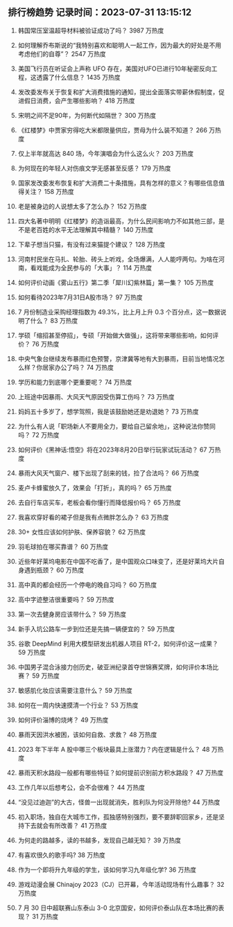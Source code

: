 
## 排行榜趋势 记录时间：2023-07-31 13:15:12
  
  1. 韩国常压室温超导材料被验证成功了吗？ 3987 万热度
    
  2. 如何理解乔布斯说的“我特别喜欢和聪明人一起工作，因为最大的好处是不用考虑他们的自尊”？ 2547 万热度
    
  3. 美国飞行员在听证会上声称 UFO 存在，美国对UFO已进行10年秘密反向工程，这透露了什么信息？ 1435 万热度
    
  4. 发改委发布关于恢复和扩大消费措施的通知，提出全面落实带薪休假制度，促进假日消费，会产生哪些影响？ 418 万热度
    
  5. 宋明之间不足90年，为何断代如隔世？ 300 万热度
    
  6. 《红楼梦》中贾家穷得吃大米都限量供应，贾母为什么装不知道？ 266 万热度
    
  7. 仅上半年就高达 840 场，今年演唱会为什么这么火？ 203 万热度
    
  8. 为何现在的年轻人对伤痕文学无感甚至反感？ 179 万热度
    
  9. 国家发改委发布恢复和扩大消费二十条措施，具有怎样的意义？有哪些信息值得关注？ 158 万热度
    
  10. 老是被身边的人说想太多了怎么办？ 152 万热度
    
  11. 四大名著中明明《红楼梦》的造诣最高，为什么民间影响力不如其他三部，是不是老百姓的水平无法理解其中精髓？ 140 万热度
    
  12. 下辈子想当只猫，有没有过来猫提个建议？ 128 万热度
    
  13. 河南村民坐在马扎、轮胎、砖头上听戏，全场爆满，人人能哼两句。为啥在河南，看戏能成为全民参与的「大事」？ 114 万热度
    
  14. 如何评价动画《雾山五行》第二季「犀川幻紫林篇」第一集？ 105 万热度
    
  15. 如何看待2023年7月31日A股市场？ 97 万热度
    
  16. 7 月份制造业采购经理指数为 49.3%，比上月上升 0.3 个百分点，这一数据说明了什么？ 83 万热度
    
  17. 学硕「缩招甚至停招」，专硕「开始做大做强」，这将带来哪些影响，如何评价？ 76 万热度
    
  18. 中央气象台继续发布暴雨红色预警，京津冀等地有大到暴雨，目前当地情况怎么样？你居家办公了吗？ 74 万热度
    
  19. 学历和能力到底哪个更重要呢？ 74 万热度
    
  20. 上班途中因暴雨、大风天气原因受伤算工伤吗？ 73 万热度
    
  21. 妈妈五十多岁了，想学驾照，我是该鼓励她还是劝退她？ 73 万热度
    
  22. 为什么有人说「职场新人不要用全力，要给自己留余地」，这种说法你赞同吗？ 72 万热度
    
  23. 如何评价《黑神话:悟空》将在2023年8月20日举行玩家试玩活动？ 67 万热度
    
  24. 暴雨大风天气窗户、楼下出现了刮来的钱，捡了合法吗？ 66 万热度
    
  25. 麦卢卡蜂蜜放久了，效果会「打折」，真的吗？ 65 万热度
    
  26. 去自行车店买车，老板会看你懂行而降低报价吗？ 65 万热度
    
  27. 我喜欢穿好看的裙子但是我有点微胖怎么办？ 63 万热度
    
  28. 30+ 女性应该如何护肤、保养容貌？ 62 万热度
    
  29. 羽毛球拍在哪买靠谱？ 60 万热度
    
  30. 近些年好莱坞电影在中国不吃香了，是中国观众口味变了，还是好莱坞大片自身遇到瓶颈？ 60 万热度
    
  31. 高中真的都会经历一个停电的晚自习吗？ 60 万热度
    
  32. 高中字迹整洁很重要吗？ 59 万热度
    
  33. 第一次去健身房应该带什么？ 59 万热度
    
  34. 新手入坑公路车一步到位还是先搞一辆便宜的？ 59 万热度
    
  35. 谷歌 DeepMind 利用大模型研发出机器人项目 RT-2，如何评价这一成果？ 59 万热度
    
  36. 中国男子混合泳接力创历史，破亚洲纪录首夺世锦赛奖牌，如何评价本场比赛？ 59 万热度
    
  37. 敏感肌化妆应该需要注意什么？ 59 万热度
    
  38. 如何在一周内快速摸清一个行业？ 53 万热度
    
  39. 如何评价淄博的烧烤？ 49 万热度
    
  40. 暴雨天因洪水被困，该如何自救、求救？ 48 万热度
    
  41. 2023 年下半年 A 股中哪三个板块最具上涨潜力？内在逻辑是什么？ 48 万热度
    
  42. 暴雨天积水路段一般都有哪些特征？如何提前识别前方积水路段？ 47 万热度
    
  43. 工作几年以后想考公，会不会很难？ 44 万热度
    
  44. “没见过迪迦”的大古，怪兽一出现就消失，胜利队为何没开除他? 44 万热度
    
  45. 初入职场，独自在大城市工作，孤独感特别强烈，要不要辞职回家乡，还是坚持下去就会有所改善？ 41 万热度
    
  46. 为何走的路越多，读的书越多，发现自己越无知？ 39 万热度
    
  47. 有喜欢很久的歌手吗? 38 万热度
    
  48. 作为一个即将升九年级的学生，该如何学习九年级化学? 36 万热度
    
  49. 游戏动漫会展 Chinajoy 2023（CJ）已开幕，今年活动现场有什么趣事？ 32 万热度
    
  50. 7 月 30 日中超联赛山东泰山 3-0 北京国安，如何评价泰山队在本场比赛的表现？ 31 万热度
    
